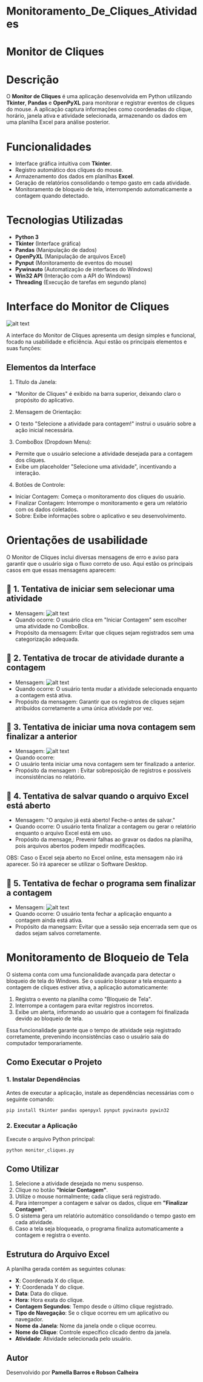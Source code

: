 # Monitoramento_De_Cliques_Atividades
# Monitor de Cliques

# Descrição

O **Monitor de Cliques** é uma aplicação desenvolvida em Python utilizando **Tkinter**, **Pandas** e **OpenPyXL** para monitorar e registrar eventos de cliques do mouse. A aplicação captura informações como coordenadas do clique, horário, janela ativa e atividade selecionada, armazenando os dados em uma planilha Excel para análise posterior.

# Funcionalidades
- Interface gráfica intuitiva com **Tkinter**.
- Registro automático dos cliques do mouse.
- Armazenamento dos dados em planilhas **Excel**.
- Geração de relatórios consolidando o tempo gasto em cada atividade.
- Monitoramento de bloqueio de tela, interrompendo automaticamente a contagem quando detectado.

# Tecnologias Utilizadas
- **Python 3**
- **Tkinter** (Interface gráfica)
- **Pandas** (Manipulação de dados)
- **OpenPyXL** (Manipulação de arquivos Excel)
- **Pynput** (Monitoramento de eventos do mouse)
- **Pywinauto** (Automatização de interfaces do Windows)
- **Win32 API** (Interação com a API do Windows)
- **Threading** (Execução de tarefas em segundo plano)

# Interface do Monitor de Cliques

![alt text](Monitor_de_Cliques.png)

A interface do Monitor de Cliques apresenta um design simples e funcional, focado na usabilidade e eficiência. Aqui estão os principais elementos e suas funções:

## Elementos da Interface
1. Título da Janela:
- "Monitor de Cliques" é exibido na barra superior, deixando claro o propósito do aplicativo.

2. Mensagem de Orientação:
- O texto "Selecione a atividade para contagem!" instrui o usuário sobre a ação inicial necessária.

3. ComboBox (Dropdown Menu):
- Permite que o usuário selecione a atividade desejada para a contagem dos cliques.
- Exibe um placeholder "Selecione uma atividade", incentivando a interação.

4. Botões de Controle:
- Iniciar Contagem: Começa o monitoramento dos cliques do usuário.
- Finalizar Contagem: Interrompe o monitoramento e gera um relatório com os dados coletados.
- Sobre: Exibe informações sobre o aplicativo e seu desenvolvimento.

# Orientações de usabilidade

O Monitor de Cliques inclui diversas mensagens de erro e aviso para garantir que o usuário siga o fluxo correto de uso. Aqui estão os principais casos em que essas mensagens aparecem:

## 🚨 1. Tentativa de iniciar sem selecionar uma atividade
- Mensagem:
![alt text](Aviso_2.png)
- Quando ocorre:
O usuário clica em "Iniciar Contagem" sem escolher uma atividade no ComboBox.
- Propósito da mensagem:
Evitar que cliques sejam registrados sem uma categorização adequada.

## 🚨 2. Tentativa de trocar de atividade durante a contagem
- Mensagem:
![alt text](Ação_Não_Permitida.png)
- Quando ocorre:
O usuário tenta mudar a atividade selecionada enquanto a contagem está ativa.
- Propósito da mensagem:
Garantir que os registros de cliques sejam atribuídos corretamente a uma única atividade por vez.

## 🚨 3. Tentativa de iniciar uma nova contagem sem finalizar a anterior
- Mensagem:
![alt text](Contagem_em_Andamento.png)
- Quando ocorre:
- O usuário tenta iniciar uma nova contagem sem ter finalizado a anterior.
- Propósito da mensagem :
Evitar sobreposição de registros e possíveis inconsistências no relatório.

## 🚨 4. Tentativa de salvar quando o arquivo Excel está aberto
- Mensagem:
"O arquivo já está aberto! Feche-o antes de salvar."
- Quando ocorre:
O usuário tenta finalizar a contagem ou gerar o relatório enquanto o arquivo Excel está em uso.
- Propósito da mensage,:
Prevenir falhas ao gravar os dados na planilha, pois arquivos abertos podem impedir modificações.

OBS: Caso o Excel seja aberto no Excel online, esta mensagem não irá aparecer. Só irá aparecer se utilizar o Software Desktop. 

## 🚨 5. Tentativa de fechar o programa sem finalizar a contagem
- Mensagem:
![alt text](Aviso.png)
- Quando ocorre:
O usuário tenta fechar a aplicação enquanto a contagem ainda está ativa.
- Propósito da manegsam:
Evitar que a sessão seja encerrada sem que os dados sejam salvos corretamente.

# Monitoramento de Bloqueio de Tela

O sistema conta com uma funcionalidade avançada para detectar o bloqueio de tela do Windows. Se o usuário bloquear a tela enquanto a contagem de cliques estiver ativa, a aplicação automaticamente:

1. Registra o evento na planilha como "Bloqueio de Tela".
2. Interrompe a contagem para evitar registros incorretos.
3. Exibe um alerta, informando ao usuário que a contagem foi finalizada devido ao bloqueio de tela.

Essa funcionalidade garante que o tempo de atividade seja registrado corretamente, prevenindo inconsistências caso o usuário saia do computador temporariamente.

## Como Executar o Projeto
### 1. Instalar Dependências
Antes de executar a aplicação, instale as dependências necessárias com o seguinte comando:
```bash
pip install tkinter pandas openpyxl pynput pywinauto pywin32
```

### 2. Executar a Aplicação
Execute o arquivo Python principal:
```bash
python monitor_cliques.py
```

## Como Utilizar
1. Selecione a atividade desejada no menu suspenso.
2. Clique no botão **"Iniciar Contagem"**.
3. Utilize o mouse normalmente; cada clique será registrado.
4. Para interromper a contagem e salvar os dados, clique em **"Finalizar Contagem"**.
5. O sistema gera um relatório automático consolidando o tempo gasto em cada atividade.
6. Caso a tela seja bloqueada, o programa finaliza automaticamente a contagem e registra o evento.

## Estrutura do Arquivo Excel
A planilha gerada contém as seguintes colunas:
- **X**: Coordenada X do clique.
- **Y**: Coordenada Y do clique.
- **Data**: Data do clique.
- **Hora**: Hora exata do clique.
- **Contagem Segundos**: Tempo desde o último clique registrado.
- **Tipo de Navegação**: Se o clique ocorreu em um aplicativo ou navegador.
- **Nome da Janela**: Nome da janela onde o clique ocorreu.
- **Nome do Clique**: Controle específico clicado dentro da janela.
- **Atividade**: Atividade selecionada pelo usuário.

## Autor
Desenvolvido por **Pamella Barros e Robson Calheira**


